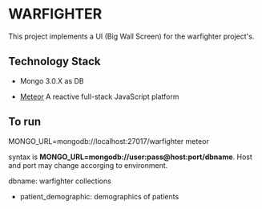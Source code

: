 WARFIGHTER
==========

This project implements a UI (Big Wall Screen) for the warfighter project's.


Technology Stack
----------------

* Mongo 3.0.X as DB

* [Meteor](http://guide.meteor.com/)
 A reactive full-stack JavaScript platform 


To run
------ 

MONGO_URL=mongodb://localhost:27017/warfighter meteor

syntax is **MONGO_URL=mongodb://user:pass@host:port/dbname**. Host and port may change accorging to environment.

dbname: warfighter
collections
* patient_demographic: demographics of patients